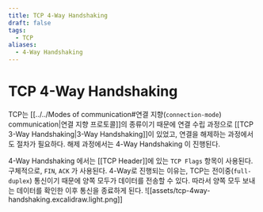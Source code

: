 ```yaml
---
title: TCP 4-Way Handshaking
draft: false
tags:
  - TCP
aliases:
  - 4-Way Handshaking
---
```

# TCP 4-Way Handshaking
TCP는 [[../../Modes of communication#연결 지향(`connection-mode`) communication|연결 지향 프로토콜]]의 종류이기 때문에 연결 수립 과정으로 [[TCP 3-Way Handshaking|3-Way Handshaking]]이 있었고, 연결을 해제하는 과정에서도 절차가 필요하다. 해제 과정에서는 4-Way Handshaking 이 진행된다. 

4-Way Handshaking 에서는 [[TCP Header]]에 있는 `TCP Flags` 항목이 사용된다. 구체적으로, `FIN`, `ACK` 가 사용된다. 4-Way로 진행되는 이유는, TCP는 전이중(`full-duplex`) 통신이기 때문에 양쪽 모두가 데이터를 전송할 수 있다. 따라서 양쪽 모두 보내는 데이터를 확인한 이후 통신을 종료하게 된다.
![[assets/tcp-4way-handshaking.excalidraw.light.png]]


